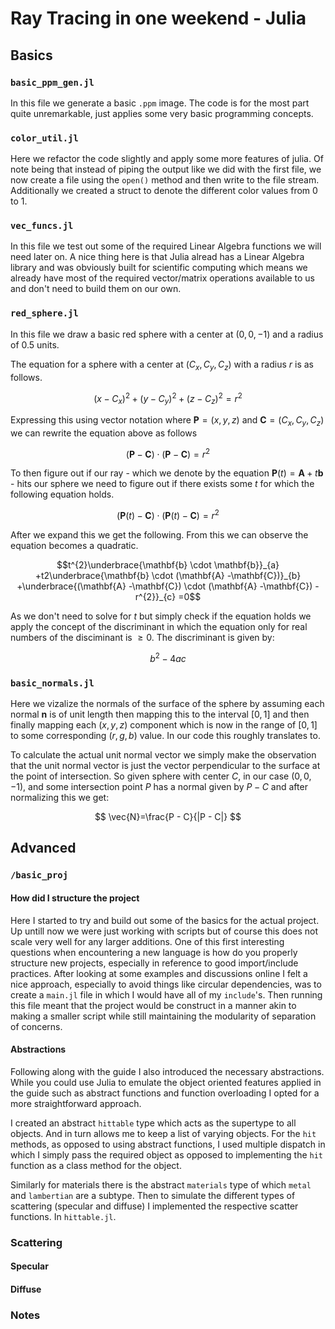 # Ray Tracing in one weekend - Julia

## Basics

### `basic_ppm_gen.jl`

In this file we generate a basic `.ppm` image.
The code is for the most part quite unremarkable, just applies some very basic programming concepts.

### `color_util.jl`

Here we refactor the code slightly and apply some more features of julia. Of note being that instead of
piping the output like we did with the first file, we now create a file using the `open()` method and then
write to the file stream. Additionally we created a struct to denote the different color values from 0 to 1.

### `vec_funcs.jl`

In this file we test out some of the required Linear Algebra functions we will need later on. A nice thing here
is that Julia alread has a Linear Algebra library and was obviously built for scientific computing which means
we already have most of the required vector/matrix operations available to us and don't need to build them on
our own.

### `red_sphere.jl`

In this file we draw a basic red sphere with a center at $(0, 0, -1)$ and a radius of $0.5$ units.

The equation for a sphere with a center at $(C_x, C_y, C_z)$ with a radius $r$ is as follows.

$$
(x - C_x)^2+(y - C_y)^2 + (z - C_z)^2 = r^2
$$

Expressing this using vector notation where $\mathbf{P}=(x, y, z)$ and $\mathbf{C}=(C_x, C_y, C_z)$ we can rewrite the equation above as follows

$$
(\mathbf{P} - \mathbf{C}) \cdot (\mathbf{P} - \mathbf{C})=r^2
$$

To then figure out if our ray - which we denote by the equation $\mathbf{P}(t)=\mathbf{A}+t\mathbf{b}$ - hits our sphere we need to figure out if there exists some $t$ for which the following equation holds.

$$
(\mathbf{P}(t) - \mathbf{C}) \cdot (\mathbf{P}(t) - \mathbf{C})=r^2
$$

After we expand this we get the following. From this we can observe the equation becomes a quadratic.

```math
t^{2}\underbrace{\mathbf{b} \cdot \mathbf{b}}_{a} +t2\underbrace{\mathbf{b} \cdot (\mathbf{A} -\mathbf{C})}_{b} +\underbrace{(\mathbf{A} -\mathbf{C}) \cdot (\mathbf{A} -\mathbf{C}) -r^{2}}_{c} =0
```

As we don't need to solve for $t$ but simply check if the equation holds we apply the concept of the discriminant in which the equation only for real numbers of the disciminant is $\geq 0$. The discriminant is given by:

$$
b^2-4ac
$$

### `basic_normals.jl`

Here we vizalize the normals of the surface of the sphere by assuming each normal $\mathbf{n}$ is of unit length then mapping this to the interval $[0, 1]$ and then finally mapping each $(x, y, z)$ component which is now in the range of $[0, 1]$ to some corresponding $(r, g, b)$ value. In our code this roughly translates to.

To calculate the actual unit normal vector we simply make the observation that the unit normal vector is just the vector perpendicular to the surface at the point of intersection. So given sphere with center $C$, in our case $(0, 0, -1)$, and some intersection point $P$ has a normal given by $P - C$ and after normalizing this we get:

$$
\vec{N}=\frac{P - C}{|P - C|}
$$

## Advanced

### `/basic_proj`

#### How did I structure the project

Here I started to try and build out some of the basics for the actual project. Up untill now we were just working with scripts but of course this does not scale very well for any larger additions. One of this first interesting questions when encountering a new language is how do you properly structure new projects, especially in reference to good import/include practices. After looking at some examples and discussions online I felt a nice approach, especially to avoid things like circular dependencies, was to create a `main.jl` file in which I would have all of my `include`'s. Then running this file meant that the project would be construct in a manner akin to making a smaller script while still maintaining the modularity of separation of concerns.

#### Abstractions

Following along with the guide I also introduced the necessary abstractions. While you could use Julia to emulate the object oriented features applied in the guide such as abstract functions and function overloading I opted for a more straightforward approach.

I created an abstract `hittable` type which acts as the supertype to all objects. And in turn allows me to keep a list of varying objects. For the `hit` methods, as opposed to using abstract functions, I used multiple dispatch in which I simply pass the required object as opposed to implementing the `hit` function as a class method for the object.

Similarly for materials there is the abstract `materials` type of which `metal` and `lambertian` are a subtype. Then to simulate the different types of scattering (specular and diffuse) I implemented the respective scatter functions. In `hittable.jl`.

### Scattering

#### Specular

#### Diffuse

### Notes
